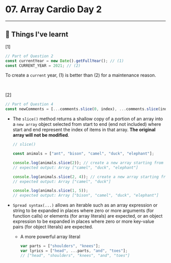 # 07. Array Cardio Day 2

---

## 🎉 Things I've learnt

[1]

```javascript
// Part of Question 2
const currentYear = new Date().getFullYear(); // (1)
const CURRENT_YEAR = 2021; // (2)
```

To create a `current` year, (1) is better than (2) for a maintenance reason.

<br/>

[2]

```javascript
// Part of Question 4
const newComments = [...comments.slice(0, index), ...comments.slice(index + 1)];
```

- The `slice()` method returns a shallow copy of a portion of an array into a `new array` object selected from start to end (end not included) where start and end represent the index of items in that array. **The original array will not be modified**.

  ```javascript
  // slice()

  const animals = ["ant", "bison", "camel", "duck", "elephant"];

  console.log(animals.slice(2)); // create a new array starting from index 2 til the end
  // expected output: Array ["camel", "duck", "elephant"]

  console.log(animals.slice(2, 4)); // create a new array starting from index2 to index3
  // expected output: Array ["camel", "duck"]

  console.log(animals.slice(1, 5));
  // expected output: Array ["bison", "camel", "duck", "elephant"]
  ```

- `Spread syntax(...)` allows an iterable such as an array expression or string to be expanded in places where zero or more arguments (for function calls) or elements (for array literals) are expected, or an object expression to be expanded in places where zero or more key-value pairs (for object literals) are expected.
  - A more powerful array literal
    ```javascript
    var parts = ["shoulders", "knees"];
    var lyrics = ["head", ...parts, "and", "toes"];
    // ["head", "shoulders", "knees", "and", "toes"]
    ```
